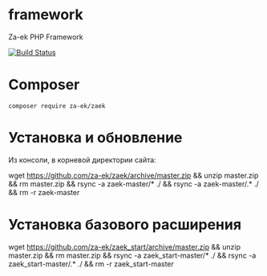 # framework
Za-ek PHP Framework

[![Build Status](https://travis-ci.org/za-ek/zaek.svg?branch=master)](https://travis-ci.org/za-ek/zaek)

# Composer

`composer require za-ek/zaek`

# Установка и обновление

Из консоли, в корневой директории сайта:
  
wget https://github.com/za-ek/zaek/archive/master.zip && unzip master.zip && rm master.zip && rsync -a  zaek-master/* ./ && rsync -a zaek-master/.* ./ && rm -r zaek-master

# Установка базового расширения

wget https://github.com/za-ek/zaek_start/archive/master.zip && unzip master.zip && rm master.zip && rsync -a  zaek_start-master/* ./ && rsync -a zaek_start-master/.* ./ && rm -r zaek_start-master
